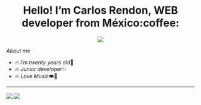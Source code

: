 

<h1 align="center" >Hello! I’m Carlos Rendon, WEB developer from México:coffee:</h1>
<p align="center">
  <img src="https://pasaporteymantacom.files.wordpress.com/2017/01/imagen.gif"/>
</p>

_About me_

* :fire: _I´m twenty years old_:dizzy:
* :fire: _Junior developer_:sparkles:
* :fire: _Love Music_:eye::white_heart:
---

<a href="https://github.com/CxrlosMX/github-readme-stats">
  <img align="center" src="https://github-readme-stats.vercel.app/api?username=CxrlosMX&show_icons=true&theme=vision-friendly-dark" />
    <img align="center" src="https://github-readme-stats.vercel.app/api/top-langs/?username=CxrlosMX&layout=compact" />
</a>

